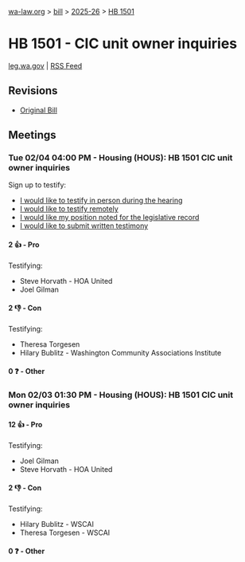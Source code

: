 [wa-law.org](/) > [bill](/bill/) > [2025-26](/bill/2025-26/) > [HB 1501](/bill/2025-26/hb/1501/)

# HB 1501 - CIC unit owner inquiries
[leg.wa.gov](https://app.leg.wa.gov/billsummary?BillNumber=1501&Year=2025&Initiative=false) | [RSS Feed](./rss.xml)

## Revisions
* [Original Bill](1/)

## Meetings
### Tue 02/04 04:00 PM - Housing (HOUS): HB 1501 CIC unit owner inquiries
Sign up to testify:
* [I would like to testify in person during the hearing](https://app.leg.wa.gov/csi/Testifier/Add?chamber=House&mId=32645&aId=163272&caId=25519&tId=1)
* [I would like to testify remotely](https://app.leg.wa.gov/csi/Testifier/Add?chamber=House&mId=32645&aId=163272&caId=25519&tId=2)
* [I would like my position noted for the legislative record](https://app.leg.wa.gov/csi/Testifier/Add?chamber=House&mId=32645&aId=163272&caId=25519&tId=3)
* [I would like to submit written testimony](https://app.leg.wa.gov/csi/Testifier/Add?chamber=House&mId=32645&aId=163272&caId=25519&tId=4)

#### 2 👍 - Pro
Testifying:
* Steve Horvath - HOA United
* Joel Gilman

#### 2 👎 - Con
Testifying:
* Theresa Torgesen
* Hilary Bublitz - Washington Community Associations Institute

#### 0 ❓ - Other

### Mon 02/03 01:30 PM - Housing (HOUS): HB 1501 CIC unit owner inquiries
#### 12 👍 - Pro
Testifying:
* Joel Gilman
* Steve Horvath - HOA United

#### 2 👎 - Con
Testifying:
* Hilary Bublitz - WSCAI
* Theresa Torgesen - WSCAI

#### 0 ❓ - Other
